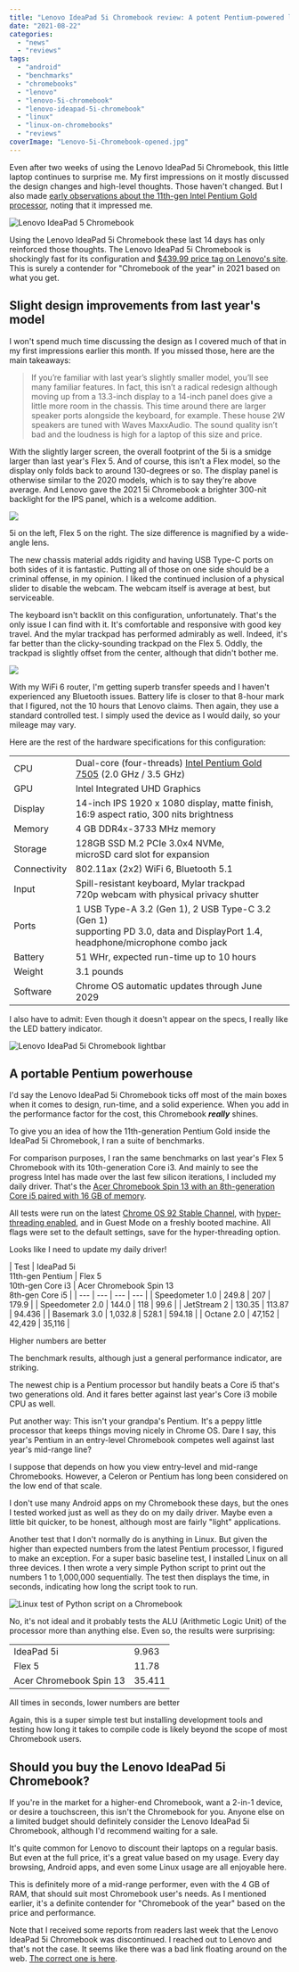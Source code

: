 ```yaml
---
title: "Lenovo IdeaPad 5i Chromebook review: A potent Pentium-powered laptop"
date: "2021-08-22"
categories: 
  - "news"
  - "reviews"
tags: 
  - "android"
  - "benchmarks"
  - "chromebooks"
  - "lenovo"
  - "lenovo-5i-chromebook"
  - "lenovo-ideapad-5i-chromebook"
  - "linux"
  - "linux-on-chromebooks"
  - "reviews"
coverImage: "Lenovo-5i-Chromebook-opened.jpg"
---
```


Even after two weeks of using the Lenovo IdeaPad 5i Chromebook, this little laptop continues to surprise me. My first impressions on it mostly discussed the design changes and high-level thoughts. Those haven't changed. But I also made [early observations about the 11th-gen Intel Pentium Gold processor](https://www.aboutchromebooks.com/news/hands-on-lenovo-ideapad-5i-chromebook-first-impressions/), noting that it impressed me.

![Lenovo IdeaPad 5 Chromebook](images/IMG_0731-1024x768.jpeg)

Using the Lenovo IdeaPad 5i Chromebook these last 14 days has only reinforced those thoughts. The Lenovo IdeaPad 5i Chromebook is shockingly fast for its configuration and [$439.99 price tag on Lenovo's site](https://www.lenovo.com/us/en/laptops/lenovo/student-chromebooks/5i-Chromebook-Gen-6-14-Intel/p/WMD00000481). This is surely a contender for "Chromebook of the year" in 2021 based on what you get.

## Slight design improvements from last year's model

I won't spend much time discussing the design as I covered much of that in my first impressions earlier this month. If you missed those, here are the main takeaways:

> If you’re familiar with last year’s slightly smaller model, you’ll see many familiar features. In fact, this isn’t a radical redesign although moving up from a 13.3-inch display to a 14-inch panel does give a little more room in the chassis. This time around there are larger speaker ports alongside the keyboard, for example. These house 2W speakers are tuned with Waves MaxxAudio. The sound quality isn’t bad and the loudness is high for a laptop of this size and price.

With the slightly larger screen, the overall footprint of the 5i is a smidge larger than last year's Flex 5. And of course, this isn't a Flex model, so the display only folds back to around 130-degrees or so. The display panel is otherwise similar to the 2020 models, which is to say they're above average. And Lenovo gave the 2021 5i Chromebook a brighter 300-nit backlight for the IPS panel, which is a welcome addition.

![](images/IMG_0729-1024x768.jpeg)

5i on the left, Flex 5 on the right. The size difference is magnified by a wide-angle lens.

The new chassis material adds rigidity and having USB Type-C ports on both sides of it is fantastic. Putting all of those on one side should be a criminal offense, in my opinion. I liked the continued inclusion of a physical slider to disable the webcam. The webcam itself is average at best, but serviceable.

The keyboard isn't backlit on this configuration, unfortunately. That's the only issue I can find with it. It's comfortable and responsive with good key travel. And the mylar trackpad has performed admirably as well. Indeed, it's far better than the clicky-sounding trackpad on the Flex 5. Oddly, the trackpad is slightly offset from the center, although that didn't bother me.

![](images/IMG_0733.jpeg)

With my WiFi 6 router, I'm getting superb transfer speeds and I haven't experienced any Bluetooth issues. Battery life is closer to that 8-hour mark that I figured, not the 10 hours that Lenovo claims. Then again, they use a standard controlled test. I simply used the device as I would daily, so your mileage may vary.

Here are the rest of the hardware specifications for this configuration:

<table><tbody><tr><td>CPU</td><td>Dual-core (four-threads) <a href="https://ark.intel.com/content/www/us/en/ark/products/208667/intel-pentium-gold-7505-processor-4m-cache-up-to-3-50-ghz-with-ipu.html" target="_blank" rel="noreferrer noopener">Intel Pentium Gold 7505</a> (2.0 GHz / 3.5 GHz)</td></tr><tr><td>GPU</td><td>Intel Integrated UHD Graphics</td></tr><tr><td>Display</td><td>14-inch IPS 1920 x 1080 display, matte finish,<br>16:9 aspect ratio, 300 nits brightness</td></tr><tr><td>Memory</td><td>4 GB DDR4x-3733 MHz memory</td></tr><tr><td>Storage</td><td>128GB SSD M.2 PCIe 3.0x4 NVMe,<br>microSD card slot for expansion</td></tr><tr><td>Connectivity</td><td>802.11ax (2x2) WiFi 6, Bluetooth 5.1</td></tr><tr><td>Input</td><td>Spill-resistant keyboard, Mylar trackpad<br>720p webcam with physical privacy shutter</td></tr><tr><td>Ports</td><td>1 USB Type-A 3.2 (Gen 1), 2 USB Type-C 3.2 (Gen 1)<br>supporting PD 3.0, data and DisplayPort 1.4,<br>headphone/microphone combo jack</td></tr><tr><td>Battery</td><td>51 WHr, expected run-time up to 10 hours</td></tr><tr><td>Weight</td><td>3.1 pounds</td></tr><tr><td>Software</td><td>Chrome OS automatic updates through June 2029</td></tr></tbody></table>

I also have to admit: Even though it doesn't appear on the specs, I really like the LED battery indicator.

![Lenovo IdeaPad 5i Chromebook lightbar](images/Lenovo-5i-Chromebook-lightbar-1024x515.jpg)

## A portable Pentium powerhouse

I'd say the Lenovo IdeaPad 5i Chromebook ticks off most of the main boxes when it comes to design, run-time, and a solid experience. When you add in the performance factor for the cost, this Chromebook **_really_** shines.

To give you an idea of how the 11th-generation Pentium Gold inside the IdeaPad 5i Chromebook, I ran a suite of benchmarks.

For comparison purposes, I ran the same benchmarks on last year's Flex 5 Chromebook with its 10th-generation Core i3. And mainly to see the progress Intel has made over the last few silicon iterations, I included my daily driver. That's the [Acer Chromebook Spin 13 with an 8th-generation Core i5 paired with 16 GB of memory](https://www.aboutchromebooks.com/news/acer-chromebook-spin-13-with-16-gb-ram-should-you-buy-one/).

All tests were run on the latest [Chrome OS 92 Stable Channel](https://www.aboutchromebooks.com/news/chrome-os-92-stable-update-arrives-heres-what-you-need-to-know/), with [hyper-threading enabled](https://www.aboutchromebooks.com/news/chrome-os-74-disables-cpu-hyperthreading-intel-mds-vulnerabilities-security/), and in Guest Mode on a freshly booted machine. All flags were set to the default settings, save for the hyper-threading option.

Looks like I need to update my daily driver!

| Test | IdeaPad 5i  
11th-gen Pentium | Flex 5  
10th-gen Core i3 | Acer Chromebook Spin 13  
8th-gen Core i5 |
| --- | --- | --- | --- |
| Speedometer 1.0 | 249.8 | 207 | 179.9 |
| Speedometer 2.0 | 144.0 | 118 | 99.6 |
| JetStream 2 | 130.35 | 113.87 | 94.436 |
| Basemark 3.0 | 1,032.8 | 528.1 | 594.18 |
| Octane 2.0 | 47,152 | 42,429 | 35,116 |

Higher numbers are better

The benchmark results, although just a general performance indicator, are striking.

The newest chip is a Pentium processor but handily beats a Core i5 that's two generations old. And it fares better against last year's Core i3 mobile CPU as well.

Put another way: This isn't your grandpa's Pentium. It's a peppy little processor that keeps things moving nicely in Chrome OS. Dare I say, this year's Pentium in an entry-level Chromebook competes well against last year's mid-range line?

I suppose that depends on how you view entry-level and mid-range Chromebooks. However, a Celeron or Pentium has long been considered on the low end of that scale.

I don't use many Android apps on my Chromebook these days, but the ones I tested worked just as well as they do on my daily driver. Maybe even a little bit quicker, to be honest, although most are fairly "light" applications.

Another test that I don't normally do is anything in Linux. But given the higher than expected numbers from the latest Pentium processor, I figured to make an exception. For a super basic baseline test, I installed Linux on all three devices. I then wrote a very simple Python script to print out the numbers 1 to 1,000,000 sequentially. The test then displays the time, in seconds, indicating how long the script took to run.

![Linux test of Python script on a Chromebook](images/Linux-test-of-Python-script.jpg)

No, it's not ideal and it probably tests the ALU (Arithmetic Logic Unit) of the processor more than anything else. Even so, the results were surprising:

<table class="has-fixed-layout"><tbody><tr><td class="has-text-align-center" data-align="center">IdeaPad 5i</td><td class="has-text-align-center" data-align="center">9.963</td></tr><tr><td class="has-text-align-center" data-align="center">Flex 5</td><td class="has-text-align-center" data-align="center">11.78</td></tr><tr><td class="has-text-align-center" data-align="center">Acer Chromebook Spin 13</td><td class="has-text-align-center" data-align="center">35.411</td></tr></tbody></table>

All times in seconds, lower numbers are better

Again, this is a super simple test but installing development tools and testing how long it takes to compile code is likely beyond the scope of most Chromebook users.

## Should you buy the Lenovo IdeaPad 5i Chromebook?

If you're in the market for a higher-end Chromebook, want a 2-in-1 device, or desire a touchscreen, this isn't the Chromebook for you. Anyone else on a limited budget should definitely consider the Lenovo IdeaPad 5i Chromebook, although I'd recommend waiting for a sale.

It's quite common for Lenovo to discount their laptops on a regular basis. But even at the full price, it's a great value based on my usage. Every day browsing, Android apps, and even some Linux usage are all enjoyable here.

This is definitely more of a mid-range performer, even with the 4 GB of RAM, that should suit most Chromebook user's needs. As I mentioned earlier, it's a definite contender for "Chromebook of the year" based on the price and performance.

Note that I received some reports from readers last week that the Lenovo IdeaPad 5i Chromebook was discontinued. I reached out to Lenovo and that's not the case. It seems like there was a bad link floating around on the web. [The correct one is here](https://www.lenovo.com/us/en/laptops/lenovo/student-chromebooks/5i-Chromebook-Gen-6-14-Intel/p/WMD00000481).
